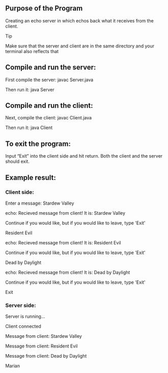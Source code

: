 ## Purpose of the Program 
Creating an echo server in which echos back what it receives from the client.  

> [!TIP]
> Make sure that the server and client are in the same directory and your terminal also reflects that 

## Compile and run the server: 
First compile the server: javac Server.java 

Then run it: java Server 

## Compile and run the client: 
Next, compile the client: javac Client.java 

Then run it: java Client 

## To exit the program: 
Input “Exit” into the client side and hit return. Both the client and the server should exit.  

## Example result: 

### Client side: 
Enter a message:  Stardew Valley 


echo: Recieved message from client! It is: Stardew Valley 

Continue if you would like, but if you would like to leave, type 'Exit' 

Resident Evil  

echo: Recieved message from client! It is: Resident Evil 

Continue if you would like, but if you would like to leave, type 'Exit' 

Dead by Daylight

echo: Recieved message from client! It is: Dead by Daylight 

Continue if you would like, but if you would like to leave, type 'Exit' 

Exit 

### Server side:  
Server is running... 

Client connected 

Message from client: Stardew Valley 

Message from client: Resident Evil 

Message from client: Dead by Daylight

Marian
